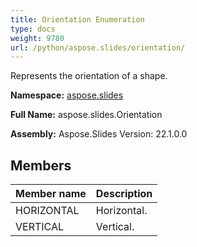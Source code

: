 ```yaml
---
title: Orientation Enumeration
type: docs
weight: 9780
url: /python/aspose.slides/orientation/
---
```


Represents the orientation of a shape.

**Namespace:** [aspose.slides](/python/aspose.slides/)

**Full Name:** aspose.slides.Orientation

**Assembly:**  Aspose.Slides Version: 22.1.0.0

## **Members**
|**Member name**|**Description**|
| :- | :- |
|HORIZONTAL|Horizontal.|
|VERTICAL|Vertical.|
